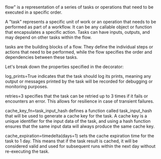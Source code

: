 flow" is a representation of a series of tasks or operations that need to be executed in a specific order.

A "task" represents a specific unit of work or an operation that needs to be performed as part of a workflow. It can be any callable object or function that encapsulates a specific action. Tasks can have inputs, outputs, and may depend on other tasks within the flow. 


tasks are the building blocks of a flow. They define the individual steps or actions that need to be performed, while the flow specifies the order and dependencies between these tasks.





Let's break down the properties specified in the decorator:

log_prints=True indicates that the task should log its prints, meaning any output or messages printed by the task will be recorded for debugging or monitoring purposes.

retries=3 specifies that the task can be retried up to 3 times if it fails or encounters an error. This allows for resilience in case of transient failures.

cache_key_fn=task_input_hash defines a function called task_input_hash that will be used to generate a cache key for the task. A cache key is a unique identifier for the input data of the task, and using a hash function ensures that the same input data will always produce the same cache key.

cache_expiration=timedelta(days=1) sets the cache expiration time for the task to 1 day. This means that if the task result is cached, it will be considered valid and used for subsequent runs within the next day without re-executing the task.
